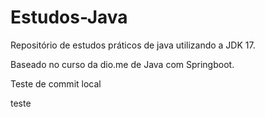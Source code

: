 # Estudos-Java
Repositório de estudos práticos de java utilizando a JDK 17. 

Baseado no curso da dio.me de Java com Springboot.

Teste de commit local

teste